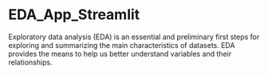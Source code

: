 # EDA_App_Streamlit
Exploratory data analysis (EDA) is an essential and preliminary first steps for exploring and summarizing the main characteristics of datasets. EDA provides the means to help us better understand variables and their relationships. 
